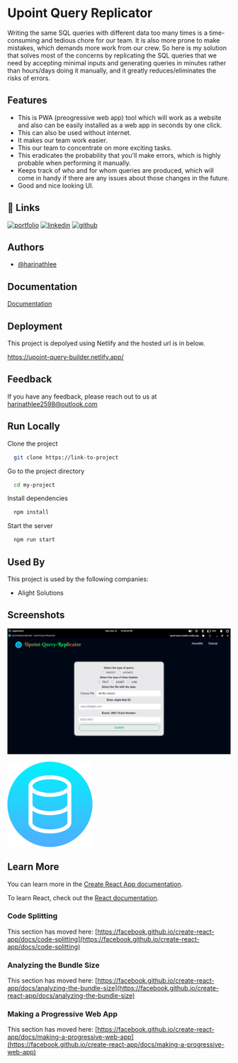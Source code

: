 
# Upoint Query Replicator

Writing the same SQL queries with different data too many times is a time-consuming and tedious chore for our team. It is also more prone to make mistakes, which demands more work from our crew.
So here is my solution that solves most of the concerns by replicating the SQL queries that we need by accepting minimal inputs and generating queries in minutes rather than hours/days doing it manually, and it greatly reduces/eliminates the risks of errors.


## Features

- This is PWA (preogressive web app) tool which will work as a website and also can be easily installed as a web app in seconds by one click.
- This can also be used without internet. 
- It makes our team work easier.
- This our team to concentrate on more exciting tasks.
- This eradicates the probability that you'll make errors, which is highly probable when performing it manually.
- Keeps track of who and for whom queries are produced, which will come in handy if there are any issues about those changes in the future.
- Good and nice looking UI.


## 🔗 Links
[![portfolio](https://img.shields.io/badge/my_portfolio-000?style=for-the-badge&logo=ko-fi&logoColor=white)](https://katherineoelsner.com/)
[![linkedin](https://img.shields.io/badge/linkedin-0A66C2?style=for-the-badge&logo=linkedin&logoColor=white)](https://www.linkedin.com/in/harinath-g/)
[![github](https://img.shields.io/badge/github-000?style=for-the-badge&logo=github&logoColor=white)](https://github.com/Harinathlee)


## Authors

- [@harinathlee](https://www.github.com/harinathlee)


## Documentation

[Documentation](https://linktodocumentation)


## Deployment

This project is depolyed using Netlify and the hosted url is in below.

https://upoint-query-builder.netlify.app/
## Feedback

If you have any feedback, please reach out to us at harinathlee2598@outlook.com


## Run Locally

Clone the project

```bash
  git clone https://link-to-project
```

Go to the project directory

```bash
  cd my-project
```

Install dependencies

```bash
  npm install
```

Start the server

```bash
  npm run start
```


## Used By

This project is used by the following companies:

- Alight Solutions


## Screenshots

![App Screenshot](https://github.com/Harinathlee/upoint-query-builder/blob/master/public/Screenshot%20from%202022-11-14%2022-09-44.png)


![Logo](https://github.com/Harinathlee/upoint-query-builder/blob/master/src/logo192.png)


## Learn More
You can learn more in the [Create React App documentation](https://facebook.github.io/create-react-app/docs/getting-started).

To learn React, check out the [React documentation](https://reactjs.org/).

### Code Splitting

This section has moved here: [https://facebook.github.io/create-react-app/docs/code-splitting](https://facebook.github.io/create-react-app/docs/code-splitting)

### Analyzing the Bundle Size

This section has moved here: [https://facebook.github.io/create-react-app/docs/analyzing-the-bundle-size](https://facebook.github.io/create-react-app/docs/analyzing-the-bundle-size)

### Making a Progressive Web App

This section has moved here: [https://facebook.github.io/create-react-app/docs/making-a-progressive-web-app](https://facebook.github.io/create-react-app/docs/making-a-progressive-web-app)
